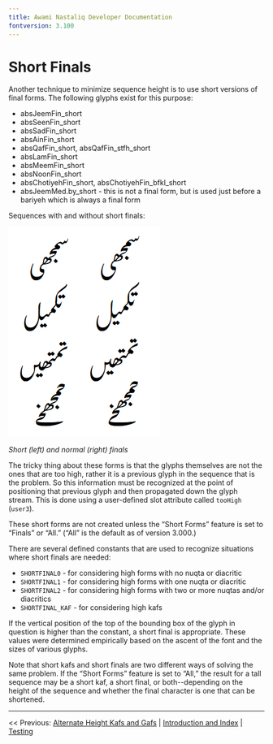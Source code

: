 ```yaml
---
title: Awami Nastaliq Developer Documentation
fontversion: 3.100
---
```


# Short Finals

Another technique to minimize sequence height is to use short versions of final forms. The following glyphs exist for this purpose:

- absJeemFin_short
- absSeenFin_short
- absSadFin_short
- absAinFin_short
- absQafFin_short, absQafFin_stfh_short
- absLamFin_short
- absMeemFin_short
- absNoonFin_short
- absChotiyehFin_short, absChotiyehFin_bfkl_short
- absJeemMed.by_short - this is not a final form, but is used just before a bariyeh which is always a final form

Sequences with and without short finals:

![Short and normal finals](images/ShortFinals.png)

_Short (left) and normal (right) finals_

The tricky thing about these forms is that the glyphs themselves are not the ones that are too high, rather it is a previous glyph in the sequence that is the problem. So this 
information must be recognized at the point of positioning that previous glyph and then propagated down the glyph stream. This is done using a user-defined slot attribute called `tooHigh` (`user3`).

These short forms are not created unless the “Short Forms” feature is set to “Finals” or “All.” (“All” is the default as of version 3.000.)

There are several defined constants that are used to recognize situations where short finals are needed:

- `SHORTFINAL0` - for  considering high forms with no nuqta or diacritic
- `SHORTFINAL1` - for considering high forms with one nuqta or diacritic
- `SHORTFINAL2` - for considering high forms with two or more nuqtas and/or diacritics
- `SHORTFINAL_KAF` - for considering high kafs

If the vertical position of the top of the bounding box of the glyph in question is higher than the constant, a short final is appropriate. These values were determined empirically based on the ascent of the font and the sizes of various glyphs.

Note that short kafs and short finals are two different ways of solving the same problem. If the “Short Forms” feature is set to “All,” the result for a tall sequence may be a short kaf, a short final, or both--depending on the height of the sequence and whether the final character is one that can be shortened.

------

<< Previous: [Alternate Height Kafs and Gafs](dev09_altkafs.md) | [Introduction and Index](dev01_intro.md) | [Testing](dev11_testing.md)

<!-- PRODUCT SITE ONLY
[font id='awami' face='AwamiNastaliq-Regular' size='150%' rtl=1]
[font id='awamiL' face='AwamiNastaliq-Regular' size='150%' ltr=1]
-->
